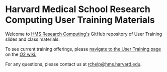 # Harvard Medical School Research Computing User Training Materials

Welcome to [HMS Research Computing's](https://it.hms.harvard.edu/our-services/research-computing) GitHub repository of User Training slides and class materials.

To see current training offerings, please [navigate to the User Training page](https://wiki.rc.hms.harvard.edu/display/O2/User+Training) on the [O2 wiki.](https://wiki.rc.hms.harvard.edu/display/O2)

For any questions, please contact us at [rchelp@hms.harvard.edu](mailto:rchelp@hms.harvard.edu).
